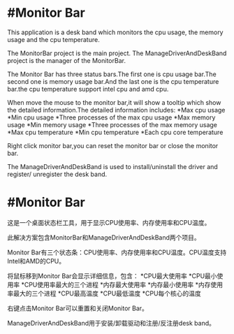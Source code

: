 #Monitor Bar
==============

This application is a desk band which monitors the cpu usage, the memory usage
and the cpu temperature.

The MonitorBar project is the main project.
The ManageDriverAndDeskBand project is the manager of the MonitorBar.

The Monitor Bar has three status bars.The first one is cpu usage bar.The second one is
memory usage bar.And the last one is the cpu temperature bar.the cpu temperature
support intel cpu and amd cpu.

When move the mouse to the monitor bar,it will show a tooltip which show the
detailed information.The detailed information includes:
*Max cpu usage
*Min cpu usage
*Three processes of the max cpu usage
*Max memory usage
*Min memory usage
*Three processes of the max memory usage
*Max cpu temperature
*Min cpu temperature
*Each cpu core temperature

Right click monitor bar,you can reset the monitor bar or close the monitor bar.

The ManageDriverAndDeskBand is used to install/uninstall the driver and register/
unregister the desk band.

#Monitor Bar
==============

这是一个桌面状态栏工具，用于显示CPU使用率、内存使用率和CPU温度。

此解决方案包含MonitorBar和ManageDriverAndDeskBand两个项目。

Monitor Bar有三个状态条：CPU使用率、内存使用率和CPU温度。CPU温度支持Intel和AMD的CPU。

将鼠标移到Monitor Bar会显示详细信息，包含：
*CPU最大使用率
*CPU最小使用率
*CPU使用率最大的三个进程
*内存最大使用率
*内存最小使用率
*内存使用率最大的三个进程
*CPU最高温度
*CPU最低温度
*CPU每个核心的温度

右键点击Monitor Bar可以重置和关闭Monitor Bar。

ManageDriverAndDeskBand用于安装/卸载驱动和注册/反注册desk band。
